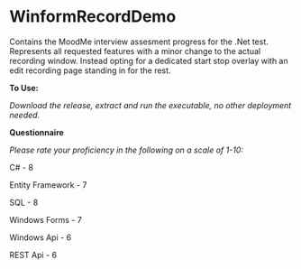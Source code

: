 # WinformRecordDemo
Contains the MoodMe interview assesment progress for the .Net test.
Represents all requested features with a minor change to the actual recording window. Instead opting for a dedicated start stop overlay with an edit recording page standing in for the rest.

**To Use:**

_Download the release, extract and run the executable, no other deployment needed._

**Questionnaire**

_Please rate your proficiency in the following on a scale of 1-10:_

C# - 8

Entity Framework - 7

SQL - 8

Windows Forms - 7

Windows Api - 6

REST Api - 6


